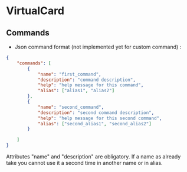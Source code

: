# VirtualCard

## Commands

* Json command format (not implemented yet for custom command) :

```json
{
	"commands": [
		{
			"name": "first_command", 
			"description": "command description",
			"help": "help message for this command",
			"alias": ["alias1", "alias2"]
		},
		{
			"name": "second_command",
			"description": "second command description",
			"help": "help message for this second command",
			"alias": ["second_alias1", "second_alias2"]	
		}

	]
}
```

Attributes "name" and "description" are obligatory.
If a name as already take you cannot use it a second time in another name or in alias.